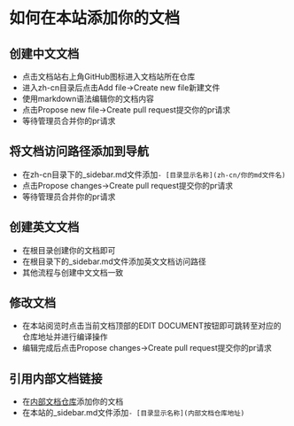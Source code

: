 # 如何在本站添加你的文档
## 创建中文文档
- 点击文档站右上角GitHub图标进入文档站所在仓库
- 进入zh-cn目录后点击Add file->Create new file新建文件
- 使用markdown语法编辑你的文档内容
- 点击Propose new file->Create pull request提交你的pr请求
- 等待管理员合并你的pr请求
## 将文档访问路径添加到导航
- 在zh-cn目录下的_sidebar.md文件添加```- [目录显示名称](zh-cn/你的md文件名)```
- 点击Propose changes->Create pull request提交你的pr请求
- 等待管理员合并你的pr请求
## 创建英文文档
- 在根目录创建你的文档即可
- 在根目录下的_sidebar.md文件添加英文文档访问路径
- 其他流程与创建中文文档一致
## 修改文档
- 在本站阅览时点击当前文档顶部的EDIT DOCUMENT按钮即可跳转至对应的仓库地址并进行编译操作
- 编辑完成后点击Propose changes->Create pull request提交你的pr请求
## 引用内部文档链接
- 在[内部文档仓库](https://github.com/cryptomore/docs-internal)添加你的文档
- 在本站的_sidebar.md文件添加```- [目录显示名称](内部文档仓库地址)```
